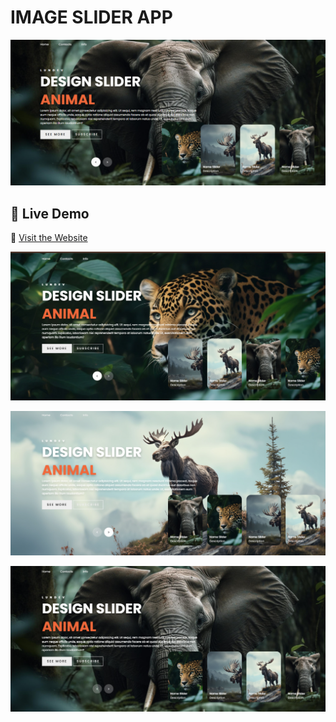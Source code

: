 # IMAGE SLIDER APP

![Project Preview](./image/image1.png)



## 🚀 Live Demo  
🔗 [Visit the Website](https://image-slider-gray.vercel.app/)


![Project Preview](./image/image2.png)

![Project Preview](./image/image3.png)

![Project Preview](./image/image4.png)













